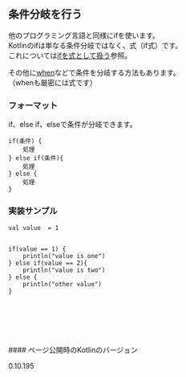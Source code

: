 ## 条件分岐を行う


他のプログラミング言語と同様にifを使います。   
Kotlinのifは単なる条件分岐ではなく、式（if式）です。   
これについては[ifを式として扱う](./if-function)参照。

その他に[when](../when)などで条件を分岐する方法もあります。   
（whenも厳密には式です）   
   

### フォーマット

if、else if、elseで条件が分岐できます。

    if(条件) {
        処理
    } else if(条件){
        処理
    } else {
        処理
    }


### 実装サンプル

    val value  = 1


    if(value == 1) {
        println("value is one")
    } else if(value == 2){
        println("value is two")
    } else {
        println("other value")
    }
<br/>
<br/>
<br/>
<br/>
<br/>
#### ページ公開時のKotlinのバージョン
   
0.10.195 
 
